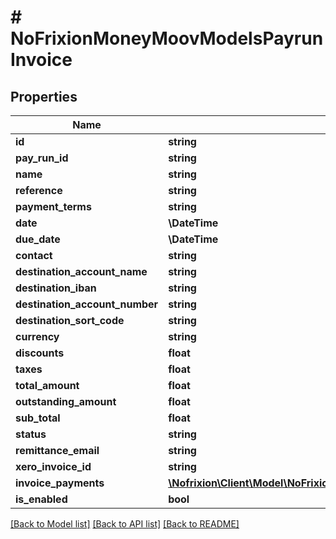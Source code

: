# # NoFrixionMoneyMoovModelsPayrunInvoice

## Properties

Name | Type | Description | Notes
------------ | ------------- | ------------- | -------------
**id** | **string** |  | [optional]
**pay_run_id** | **string** |  | [optional]
**name** | **string** |  | [optional]
**reference** | **string** |  |
**payment_terms** | **string** |  | [optional]
**date** | **\DateTime** |  | [optional]
**due_date** | **\DateTime** |  | [optional]
**contact** | **string** |  | [optional]
**destination_account_name** | **string** |  |
**destination_iban** | **string** |  | [optional]
**destination_account_number** | **string** |  | [optional]
**destination_sort_code** | **string** |  | [optional]
**currency** | **string** |  |
**discounts** | **float** |  | [optional]
**taxes** | **float** |  | [optional]
**total_amount** | **float** |  |
**outstanding_amount** | **float** |  | [optional]
**sub_total** | **float** |  | [optional]
**status** | **string** |  | [optional]
**remittance_email** | **string** |  | [optional]
**xero_invoice_id** | **string** |  | [optional]
**invoice_payments** | [**\Nofrixion\Client\Model\NoFrixionMoneyMoovModelsInvoicesInvoicePayment[]**](NoFrixionMoneyMoovModelsInvoicesInvoicePayment.md) |  | [optional]
**is_enabled** | **bool** |  | [optional]

[[Back to Model list]](../../README.md#models) [[Back to API list]](../../README.md#endpoints) [[Back to README]](../../README.md)

